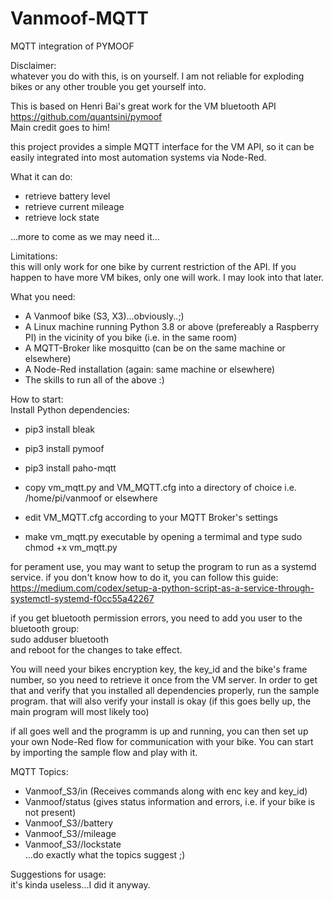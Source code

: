# Vanmoof-MQTT
MQTT integration of PYMOOF

Disclaimer:  
whatever you do with this, is on yourself. I am not reliable for exploding bikes or any other trouble you get yourself into.  

This is based on Henri Bai's great work for the VM bluetooth API  
https://github.com/quantsini/pymoof  
Main credit goes to him!

this project provides a simple MQTT interface for the VM API, so it can be easily integrated into most automation systems via Node-Red.  

What it can do:  
- retrieve battery level  
- retrieve current mileage  
- retrieve lock state  

...more to come as we may need it...  

Limitations:  
this will only work for one bike by current restriction of the API. If you happen to have more VM bikes, only one will work. I may look into that later. 

What you need:

- A Vanmoof bike (S3, X3)...obviously..;)
- A Linux machine running Python 3.8 or above (prefereably a Raspberry PI) in the vicinity of you bike (i.e. in the same room)  
- A MQTT-Broker like mosquitto (can be on the same machine or elsewhere)  
- A Node-Red installation (again: same machine or elsewhere)  
- The skills to run all of the above :)  

How to start:  
Install Python dependencies:  
- pip3 install bleak    
- pip3 install pymoof  
- pip3 install paho-mqtt  

- copy vm_mqtt.py and VM_MQTT.cfg into a directory of choice i.e. /home/pi/vanmoof or elsewhere  
- edit VM_MQTT.cfg according to your MQTT Broker's settings  
- make vm_mqtt.py executable by opening a termimal and type sudo chmod +x vm_mqtt.py  

for perament use, you may want to setup the program to run as a systemd service.
if you don't know how to do it, you can follow this guide:
https://medium.com/codex/setup-a-python-script-as-a-service-through-systemctl-systemd-f0cc55a42267

if you get bluetooth permission errors, you need to add you user to the bluetooth group:  
sudo adduser <user> bluetooth  
and reboot for the changes to take effect.

You will need your bikes encryption key, the key_id and the bike's frame number, so you need to retrieve it once from the VM server. In order to get that and verify that you installed all dependencies properly, run the sample program. that will also verify your install is okay (if this goes belly up, the main program will most likely too)  

if all goes well and the programm is up and running, you can then set up your own Node-Red flow for communication with your bike.
You can start by importing the sample flow and play with it.

MQTT Topics:
- Vanmoof_S3/in (Receives commands along with enc key and key_id)
- Vanmoof/status (gives status information and errors, i.e. if your bike is not present)
- Vanmoof_S3/<framenumber>/battery
- Vanmoof_S3/<framenumber>/mileage
- Vanmoof_S3/<framenumber>/lockstate  
  ...do exactly what the topics suggest ;)  
  
 Suggestions for usage:  
it's kinda useless...I did it anyway.



